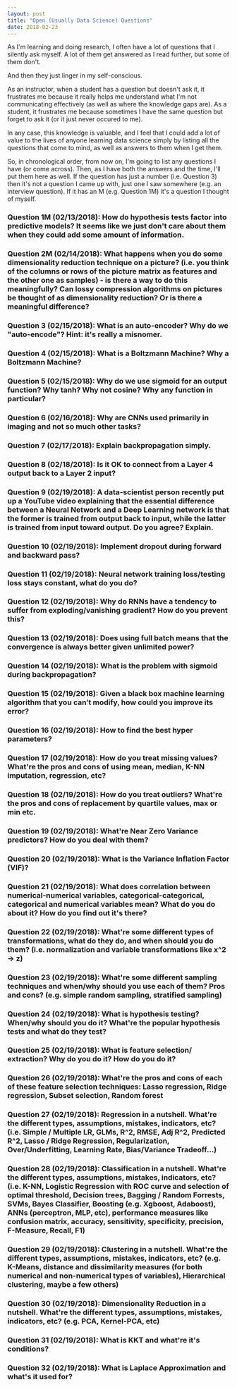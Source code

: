 ```yaml
---
layout: post
title: "Open (Usually Data Science) Questions"
date: 2018-02-23
---
```


As I'm learning and doing research, I often have a lot of questions that I silently ask myself. A lot of them get answered as I read further, but some of them don't.

And then they just linger in my self-conscious.

As an instructor, when a student has a question but doesn't ask it, it frustrates me because it really helps me understand what I'm not communicating effectively (as well as where the knowledge gaps are). As a student, it frustrates me because sometimes I have the same question but forget to ask it (or it just never occured to me).

In any case, this knowledge is valuable, and I feel that I could add a lot of value to the lives of anyone learning data science simply by listing all the questions that come to mind, as well as answers to them when I get them.

So, in chronological order, from now on, I'm going to list any questions I have (or come across). Then, as I have both the answers and the time, I'll put them here as well. If the question has just a number (i.e. Question 3) then it's not a question I came up with, just one I saw somewhere (e.g. an interview question). If it has an M (e.g. Question 1M) it's a question I thought of myself.

### Question 1M (02/13/2018): How do hypothesis tests factor into predictive models? It seems like we just don't care about them when they could add some amount of information.

### Question 2M (02/14/2018): What happens when you do some dimensionality reduction technique on a picture? (i.e. you think of the columns or rows of the picture matrix as features and the other one as samples) - is there a way to do this meaningfully? Can lossy compression algorithms on pictures be thought of as dimensionality reduction? Or is there a meaningful difference?

### Question 3 (02/15/2018): What is an auto-encoder? Why do we "auto-encode"? Hint: it's really a misnomer.

### Question 4 (02/15/2018): What is a Boltzmann Machine? Why a Boltzmann Machine?

### Question 5 (02/15/2018): Why do we use sigmoid for an output function? Why tanh? Why not cosine? Why any function in particular?

### Question 6 (02/16/2018): Why are CNNs used primarily in imaging and not so much other tasks?

### Question 7 (02/17/2018): Explain backpropagation simply.

### Question 8 (02/18/2018): Is it OK to connect from a Layer 4 output back to a Layer 2 input?

### Question 9 (02/19/2018): A data-scientist person recently put up a YouTube video explaining that the essential difference between a Neural Network and a Deep Learning network is that the former is trained from output back to input, while the latter is trained from input toward output. Do you agree? Explain.

### Question 10 (02/19/2018): Implement dropout during forward and backward pass?
### Question 11 (02/19/2018): Neural network training loss/testing loss stays constant, what do you do?
### Question 12 (02/19/2018): Why do RNNs have a tendency to suffer from exploding/vanishing gradient? How do you prevent this?
### Question 13 (02/19/2018): Does using full batch means that the convergence is always better given unlimited power?
### Question 14 (02/19/2018): What is the problem with sigmoid during backpropagation?
### Question 15 (02/19/2018): Given a black box machine learning algorithm that you can’t modify, how could you improve its error?
### Question 16 (02/19/2018): How to find the best hyper parameters?

### Question 17 (02/19/2018): How do you treat missing values? What're the pros and cons of using mean, median, K-NN imputation, regression, etc?
### Question 18 (02/19/2018): How do you treat outliers? What're the pros and cons of replacement by quartile values, max or min etc.
### Question 19 (02/19/2018): What're Near Zero Variance predictors? How do you deal with them?
### Question 20 (02/19/2018): What is the Variance Inflation Factor (VIF)?
### Question 21 (02/19/2018): What does correlation between numerical-numerical variables, categorical-categorical, categorical and numerical variables mean? What do you do about it? How do you find out it's there?
### Question 22 (02/19/2018): What're some different types of transformations, what do they do, and when should you do them? (i.e. normalization and variable transformations like x^2 -> z)
### Question 23 (02/19/2018): What're some different sampling techniques and when/why should you use each of them? Pros and cons? (e.g. simple random sampling, stratified sampling)
### Question 24 (02/19/2018): What is hypothesis testing? When/why should you do it? What're the popular hypothesis tests and what do they test? 
### Question 25 (02/19/2018): What is feature selection/ extraction? Why do you do it? How do you do it?
### Question 26 (02/19/2018): What're the pros and cons of each of these feature selection techniques: Lasso regression, Ridge regression, Subset selection, Random forest
### Question 27 (02/19/2018): Regression in a nutshell. What're the different types, assumptions, mistakes, indicators, etc? (i.e. Simple / Multiple LR, GLMs, R^2, RMSE, Adj R^2, Predicted R^2, Lasso / Ridge Regression, Regularization, Over/Underfitting, Learning Rate, Bias/Variance Tradeoff...)
### Question 28 (02/19/2018): Classification in a nutshell. What're the different types, assumptions, mistakes, indicators, etc? (i.e. K-NN, Logistic Regression with ROC curve and selection of optimal threshold, Decision trees, Bagging / Random Forrests, SVMs, Bayes Classifier, Boosting (e.g. Xgboost, Adaboost), ANNs (perceptron, MLP, etc), performance measures like confusion matrix, accuracy, sensitivity, specificity, precision, F-Measure, Recall, F1)
### Question 29 (02/19/2018): Clustering in a nutshell. What're the different types, assumptions, mistakes, indicators, etc? (e.g. K-Means, distance and dissimilarity measures (for both numerical and non-numerical types of variables), Hierarchical clustering, maybe a few others)
### Question 30 (02/19/2018): Dimensionality Reduction in a nutshell. What're the different types, assumptions, mistakes, indicators, etc? (e.g. PCA, Kernel-PCA, etc)
### Question 31 (02/19/2018): What is KKT and what're it's conditions?
### Question 32 (02/19/2018): What is Laplace Approximation and what's it used for?
